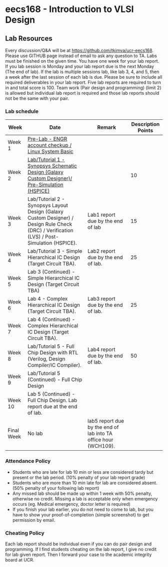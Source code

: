 # eecs168 - Introduction to VLSI Design

## Lab Resources

Every discussion/Q&A will be at https://github.com/tkimva/ucr-eecs168. Please use GITHUB page instead of email to ask any question to TA. Labs must be finished on the given time. You have one week for your lab report. If you lab session is Monday and your lab report due is the next Monday (The end of lab). If the lab is multiple sessions lab, like lab 3, 4, and 5, then a week after the last session of each lab is due. Please be sure to include all required deliverables in your lab report. Five lab reports are required to turn in and total score is 100. Team work (Pair design and programming) (limit 2) is allowed but individual lab report is required and those lab reports should not be the same with your pair.

### Lab schedule

| Week | Date | Remark | Description	Points |
| ---- | ---- | -------| ------------------ |
| Week 1	|	[Pre-Lab - ENGR account checkup / Linux System Basic](https://github.com/tkimva/ucr-eecs168/tree/master/lab0)	| | |
| Week 2	| [Lab/Tutorial 1 - Synopsys Schematic Design (Galaxy Custom Designer)/ Pre-Simulation (HSPICE)](https://github.com/tkimva/ucr-eecs168/tree/master/lab1)	| |10|
| Week 3	| Lab/Tutorial 2 - Synopsys Layout Design (Galaxy Custom Designer) / Design Rule Check (DRC) / Verification (LVS) / Post-Simulation (HSPICE). | Lab1 report due by the end of lab | 15 |
|Week 4		 | Lab/Tutorial 3 - Simple Hierarchical IC Design (Target Circuit TBA). | Lab2 report due by the end of lab.	| 25 |
|Week 5		| Lab 3 (Continued) - Simple Hierarchical IC Design (Target Circuit TBA)	| | |
|Week 6	  | Lab 4 - Complex Hierarchical IC Design (Target Circuit TBA). | Lab3 report due by the end of lab.	| 25 |
|Week 7		| Lab 4 (Continued) - Complex Hierarchical IC Design (Target Circuit TBA).|	| |
|Week 8		| Lab/Tutorial 5 - Full Chip Design with RTL (Verilog, Design Compiler/IC Compiler).| Lab4 report due by the end of lab.	| 50 |
|Week 9		|Lab/Tutorial 5 (Continued) - Full Chip Design	|  |  |
|Week 10	|	Lab 5 (Continued) - Full Chip Design. Lab report due at the end of lab.	|  |  |
|Final Week | No lab | lab5 report due by the end of lab into TA office hour (WCH109). |  | |

### Attendance Policy

- Students who are late for lab 10 min or less are considered tardy but present or the lab period. (10% penalty of your lab report grade)
- Students who are more than 10 min late for lab are considered absent. (50% penalty of your following lab report)
- Any missed lab should be made up within 1 week with 50% penalty, otherwise no credit. Missing a lab is acceptable only when emergency occurs (eg. Medical emergency, doctor letter is required)
- If you finish your lab earlier, you do not need to come to lab, but you have to show your proof-of-completion (simple screenshot) to get permission by email.

### Cheating Policy

Each lab report should be individual even if you can do pair design and programming. If I find students cheating on the lab report, I give no credit for lab given report. Then I forward your case to the academic integrity board at UCR.
